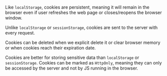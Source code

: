 Like `localStorage`, cookies are persistent, meaning it will remain in the browser even if user refreshes the web page or closes/reopens the browser window.

Unlike `localStorage` or `sessionStorage`, cookies are sent to the server with every request.

Cookies can be deleted when we explicit delete it or clear browser memory or when cookies reach their expiration date.

Cookies are better for storing sensitive data than `localStorage` or `sessionStorage`.
Cookies can be marked as `HttpOnly`, meaning they can only be accessed by the server and not by JS running in the browser.


